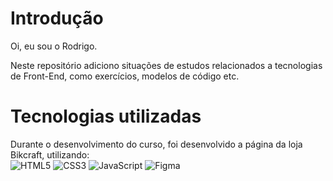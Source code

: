 
# Introdução

Oi, eu sou o Rodrigo.

Neste repositório adiciono situações de estudos relacionados a tecnologias de Front-End, como exercícios, modelos de código etc.

# Tecnologias utilizadas

Durante o desenvolvimento do curso, foi desenvolvido a página da loja Bikcraft, utilizando:\
![HTML5](https://img.shields.io/badge/HTML5-E34F26?style=for-the-badge&logo=html5&logoColor=white)
![CSS3](https://img.shields.io/badge/CSS3-1572B6?style=for-the-badge&logo=css3&logoColor=white)
![JavaScript](https://img.shields.io/badge/JavaScript-F7DF1E?style=for-the-badge&logo=javascript&logoColor=black)
![Figma](https://img.shields.io/badge/Figma-696969?style=for-the-badge&logo=figma&logoColor=figma)

